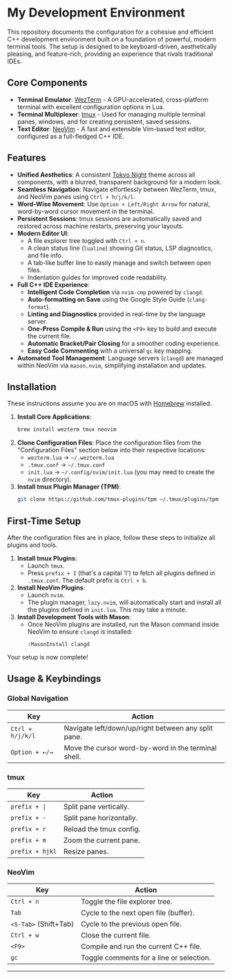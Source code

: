 # My Development Environment

This repository documents the configuration for a cohesive and efficient C++ development environment built on a foundation of powerful, modern terminal tools. The setup is designed to be keyboard-driven, aesthetically pleasing, and feature-rich, providing an experience that rivals traditional IDEs.

## Core Components

  * **Terminal Emulator**: [WezTerm](https://wezterm.org) - A GPU-accelerated, cross-platform terminal with excellent configuration options in Lua.
  * **Terminal Multiplexer**: [tmux](https://github.com/tmux/tmux/wiki) - Used for managing multiple terminal panes, windows, and for creating persistent, saved sessions.
  * **Text Editor**: [NeoVim](https://neovim.io) - A fast and extensible Vim-based text editor, configured as a full-fledged C++ IDE.

## Features

  * **Unified Aesthetics**: A consistent [Tokyo Night](https://github.com/folke/tokyonight.nvim) theme across all components, with a blurred, transparent background for a modern look.
  * **Seamless Navigation**: Navigate effortlessly between WezTerm, tmux, and NeoVim panes using `Ctrl + h/j/k/l`.
  * **Word-Wise Movement**: Use `Option + Left/Right Arrow` for natural, word-by-word cursor movement in the terminal.
  * **Persistent Sessions**: tmux sessions are automatically saved and restored across machine restarts, preserving your layouts.
  * **Modern Editor UI**:
      * A file explorer tree toggled with `Ctrl + n`.
      * A clean status line (`lualine`) showing Git status, LSP diagnostics, and file info.
      * A tab-like buffer line to easily manage and switch between open files.
      * Indentation guides for improved code readability.
  * **Full C++ IDE Experience**:
      * **Intelligent Code Completion** via `nvim-cmp` powered by `clangd`.
      * **Auto-formatting on Save** using the Google Style Guide (`clang-format`).
      * **Linting and Diagnostics** provided in real-time by the language server.
      * **One-Press Compile & Run** using the `<F9>` key to build and execute the current file.
      * **Automatic Bracket/Pair Closing** for a smoother coding experience.
      * **Easy Code Commenting** with a universal `gc` key mapping.
  * **Automated Tool Management**: Language servers (`clangd`) are managed within NeoVim via `mason.nvim`, simplifying installation and updates.

## Installation

These instructions assume you are on macOS with [Homebrew](https://brew.sh) installed.

1.  **Install Core Applications**:
    ```bash
    brew install wezterm tmux neovim
    ```
2.  **Clone Configuration Files**: Place the configuration files from the "Configuration Files" section below into their respective locations:
      * `wezterm.lua` -\> `~/.wezterm.lua`
      * `.tmux.conf` -\> `~/.tmux.conf`
      * `init.lua` -\> `~/.config/nvim/init.lua` (you may need to create the `nvim` directory).
3.  **Install tmux Plugin Manager (TPM)**:
    ```bash
    git clone https://github.com/tmux-plugins/tpm ~/.tmux/plugins/tpm
    ```

## First-Time Setup

After the configuration files are in place, follow these steps to initialize all plugins and tools.

1.  **Install tmux Plugins**:
      * Launch `tmux`.
      * Press `prefix + I` (that's a capital 'I') to fetch all plugins defined in `.tmux.conf`. The default prefix is `Ctrl + b`.
2.  **Install NeoVim Plugins**:
      * Launch `nvim`.
      * The plugin manager, `lazy.nvim`, will automatically start and install all the plugins defined in `init.lua`. This may take a minute.
3.  **Install Development Tools with Mason**:
      * Once NeoVim plugins are installed, run the Mason command inside NeoVim to ensure `clangd` is installed:
        ```
        :MasonInstall clangd
        ```

Your setup is now complete\!

## Usage & Keybindings

### Global Navigation

| Key                | Action                                                     |
| ------------------ | ---------------------------------------------------------- |
| `Ctrl + h/j/k/l`   | Navigate left/down/up/right between any split pane.        |
| `Option + ←/→` | Move the cursor word-by-word in the terminal shell.      |

### tmux

| Key             | Action                      |
| --------------- | --------------------------- |
| `prefix + \|`    | Split pane vertically.      |
| `prefix + -`    | Split pane horizontally.    |
| `prefix + r`    | Reload the tmux config.     |
| `prefix + m`    | Zoom the current pane.      |
| `prefix + hjkl` | Resize panes.               |

### NeoVim

| Key                | Action                                |
| ------------------ | ------------------------------------- |
| `Ctrl + n`         | Toggle the file explorer tree.        |
| `Tab`              | Cycle to the next open file (buffer). |
| `<S-Tab>` (Shift+Tab) | Cycle to the previous open file.      |
| `Ctrl + w`         | Close the current file.               |
| `<F9>`             | Compile and run the current C++ file. |
| `gc`               | Toggle comments for a line or selection. |

-----

